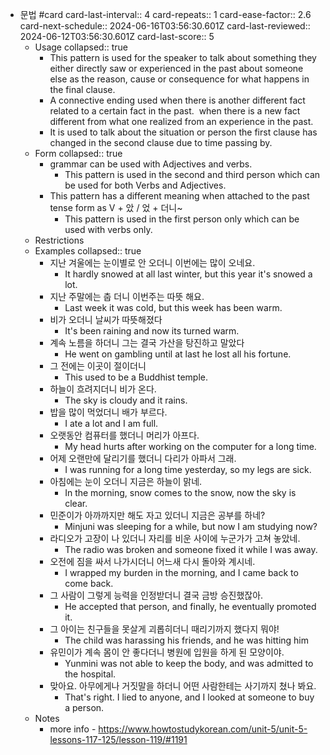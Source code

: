- 문법 #card
  card-last-interval:: 4
  card-repeats:: 1
  card-ease-factor:: 2.6
  card-next-schedule:: 2024-06-16T03:56:30.601Z
  card-last-reviewed:: 2024-06-12T03:56:30.601Z
  card-last-score:: 5
	- Usage
	  collapsed:: true
		- This pattern is used for the speaker to talk about something they either directly saw or experienced in the past about someone else as the reason, cause or consequence for what happens in the final clause.
		- A connective ending used when there is another different fact related to a certain fact in the past.  when there is a new fact different from what one realized from an experience in the past.
		- It is used to talk about the situation or person the first clause has changed in the second clause due to time passing by.
	- Form
	  collapsed:: true
		- grammar can be used with Adjectives and verbs.
			- This pattern is used in the second and third person which can be used for both Verbs and Adjectives.
		- This pattern has a different meaning when attached to the past tense form as V + 았 / 었 + 더니~
			- This pattern is used in the first person only which can be used with verbs only.
	- Restrictions
	- Examples
	  collapsed:: true
		- 지난 겨울에는 눈이별로 안 오더니 이번에는 많이 오네요.
			- It hardly snowed at all last winter, but this year it's snowed a lot.
		- 지난 주말에는 춥 더니 이번주는 따뜻 해요.
			- Last week it was cold, but this week has been warm.
		- 비가 오더니 날씨가 따뜻해졌다
			- It's been raining and now its turned warm.
		- 계속 노름을 하더니 그는 결국 가산을 탕진하고 말았다
			- He went on gambling until at last he lost all his fortune.
		- 그 전에는 이곳이 절이더니
			- This used to be a Buddhist temple.
		- 하늘이 흐려지더니 비가 온다.
			- The sky is cloudy and it rains.
		- 밥을 많이 먹었더니 배가 부르다.
			- I ate a lot and I am full.
		- 오랫동안 컴퓨터를 했더니 머리가 아프다.
			- My head hurts after working on the computer for a long time.
		- 어제 오랜만에 달리기를 했더니 다리가 아파서 그래.
			- I was running for a long time yesterday, so my legs are sick.
		- 아침에는 눈이 오더니 지금은 하늘이 맑네.
			- In the morning, snow comes to the snow, now the sky is clear.
		- 민준이가 아까까지만 해도 자고 있더니 지금은 공부를 하네?
			- Minjuni was sleeping for a while, but now I am studying now?
		- 라디오가 고장이 나 있더니 자리를 비운 사이에 누군가가 고쳐 놓았네.
			- The radio was broken and someone fixed it while I was away.
		- 오전에 짐을 싸서 나가시더니 어느새 다시 돌아와 계시네.
			- I wrapped my burden in the morning, and I came back to come back.
		- 그 사람이 그렇게 능력을 인정받더니 결국 금방 승진했잖아.
			- He accepted that person, and finally, he eventually promoted it.
		- 그 아이는 친구들을 못살게 괴롭히더니 때리기까지 했다지 뭐야!
			- The child was harassing his friends, and he was hitting him
		- 유민이가 계속 몸이 안 좋다더니 병원에 입원을 하게 된 모양이야.
			- Yunmini was not able to keep the body, and was admitted to the hospital.
		- 맞아요. 아무에게나 거짓말을 하더니 어떤 사람한테는 사기까지 쳤나 봐요.
			- That's right. I lied to anyone, and I looked at someone to buy a person.
	- Notes
		- more info - https://www.howtostudykorean.com/unit-5/unit-5-lessons-117-125/lesson-119/#1191